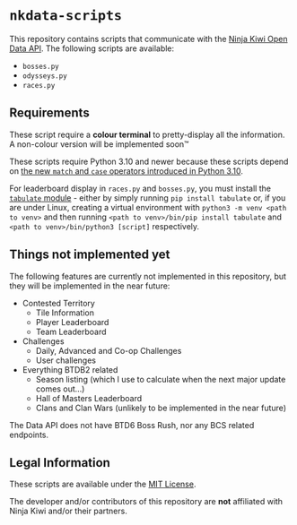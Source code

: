 # `nkdata-scripts`
This repository contains scripts that communicate with the [Ninja Kiwi Open Data API](https://data.ninjakiwi.com/). The following scripts are available:

- `bosses.py`
- `odysseys.py`
- `races.py`

## Requirements

These script require a **colour terminal** to pretty-display all the information. A non-colour version will be implemented soon™

These scripts require Python 3.10 and newer because these scripts depend on [the new `match` and `case` operators introduced in Python 3.10](https://docs.python.org/3/whatsnew/3.10.html#pep-634-structural-pattern-matching).

For leaderboard display in `races.py` and `bosses.py`, you must install the [`tabulate` module](https://pypi.org/project/tabulate/) - either by simply running `pip install tabulate` or, if you are under Linux, creating a virtual environment with `python3 -m venv <path to venv>` and then running `<path to venv>/bin/pip install tabulate` and `<path to venv>/bin/python3 [script]` respectively.

## Things not implemented yet

The following features are currently not implemented in this repository, but they will be implemented in the near future:
* Contested Territory
  - Tile Information
  - Player Leaderboard
  - Team Leaderboard
* Challenges
  - Daily, Advanced and Co-op Challenges
  - User challenges
* Everything BTDB2 related
  - Season listing (which I use to calculate when the next major update comes out...)
  - Hall of Masters Leaderboard
  - Clans and Clan Wars (unlikely to be implemented in the near future)

The Data API does not have BTD6 Boss Rush, nor any BCS related endpoints.

## Legal Information

These scripts are available under the [MIT License](LICENSE).

The developer and/or contributors of this repository are **not** affiliated with Ninja Kiwi and/or their partners.
